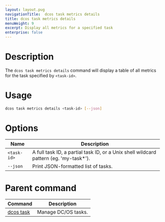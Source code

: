 ```yaml
---
layout: layout.pug
navigationTitle:  dcos task metrics details
title: dcos task metrics details
menuWeight: 9
excerpt: Display all metrics for a specified task
enterprise: false
---
```


# Description

The `dcos task metrics details` command will display a table of all metrics for the task specified by `<task-id>`.

# Usage

```bash
dcos task metrics details <task-id> [--json]
```

# Options

| Name |  Description |
|---------|-------------|
| `<task-id>` | A full task ID, a partial task ID, or a Unix shell wildcard pattern (eg. 'my-task*').|
| `--json`  | Print JSON-formatted list of tasks. |

# Parent command

| Command | Description |
|---------|-------------|
| [dcos task](/dcos/1.12/cli/command-reference/dcos-task/)   | Manage DC/OS tasks. |

